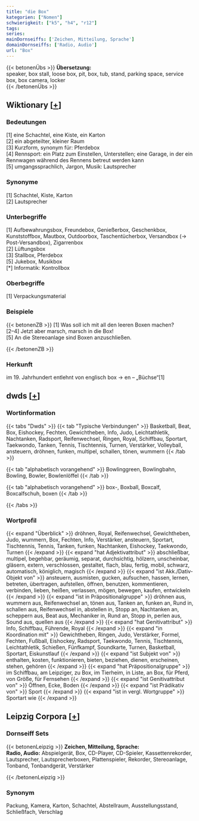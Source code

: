 ```yaml
---
title: "die Box"
kategorien: ["Nomen"]
schwierigkeit: ["k5", "h4", "r12"]
tags:
series:
mainDornseiffs: ['Zeichen, Mitteilung, Sprache']
domainDornseiffs: ['Radio, Audio']
url: "Box"
---
```


{{< betonenÜbs >}}
**Übersetzung:**  
speaker, box stall, loose box, pit, box, tub, stand, parking space, service box, box camera, locker  
{{< /betonenÜbs >}}

## Wiktionary [[+](https://de.wiktionary.org/wiki/Box)]

### Bedeutungen
[1] eine Schachtel, eine Kiste, ein Karton  
[2] ein abgeteilter, kleiner Raum  
[3] Kurzform, synonym für: Pferdebox  
[4] Rennsport: ein Platz zum Einstellen, Unterstellen; eine Garage, in der ein Rennwagen während des Rennens betreut werden kann  
[5] umgangssprachlich, Jargon, Musik: Lautsprecher  

### Synonyme
[1] Schachtel, Kiste, Karton  
[2] Lautsprecher  

### Unterbegriffe
[1] Aufbewahrungsbox, Freundebox, Genießerbox, Geschenkbox, Kunststoffbox, Mautbox, Outdoorbox, Taschentücherbox, Versandbox (→ Post-Versandbox), Zigarrenbox  
[2] Lüftungsbox  
[3] Stallbox, Pferdebox  
[5] Jukebox, Musikbox  
[*] Informatik: Kontrollbox  

### Oberbegriffe
[1] Verpackungsmaterial  

### Beispiele
{{< betonenZB >}}
[1] Was soll ich mit all den leeren Boxen machen?  
[2–4] Jetzt aber marsch, marsch in die Box!  
[5] An die Stereoanlage sind Boxen anzuschließen.  

{{< /betonenZB >}}
### Herkunft
im 19. Jahrhundert entlehnt von englisch box → en – „Büchse“[1]  



## dwds [[+](https://www.dwds.de/wb/Box)]

### Wortinformation
{{< tabs "Dwds" >}}
{{< tab "Typische Verbindungen" >}}
Basketball, Beat, Box, Eishockey, Fechten, Gewichtheben, Info, Judo, Leichtathletik, Nachtanken, Radsport, Reifenwechsel, Ringen, Royal, Schiffbau, Sportart, Taekwondo, Tanken, Tennis, Tischtennis, Turnen, Verstärker, Volleyball, ansteuern, dröhnen, funken, multipel, schallen, tönen, wummern
{{< /tab >}}

{{< tab "alphabetisch vorangehend" >}}
Bowlinggreen, Bowlingbahn, Bowling, Bowler, Bowlenlöffel
{{< /tab >}}

{{< tab "alphabetisch vorangehend" >}}
box-, Boxball, Boxcalf, Boxcalfschuh, boxen
{{< /tab >}}

{{< /tabs >}}

### Wortprofil
{{< expand "Überblick" >}} dröhnen, Royal, Reifenwechsel, Gewichtheben, Judo, wummern, Box, Fechten, Info, Verstärker, ansteuern, Sportart, Tischtennis, Tennis, Tanken, funken, Nachtanken, Eishockey, Taekwondo, Turnen {{< /expand >}}
{{< expand "hat Adjektivattribut" >}} abschließbar, multipel, begehbar, geräumig, separat, durchsichtig, hölzern, unscheinbar, gläsern, extern, verschlossen, gestaltet, flach, blau, fertig, mobil, schwarz, automatisch, königlich, magisch {{< /expand >}}
{{< expand "ist Akk./Dativ-Objekt von" >}} ansteuern, ausmisten, gucken, aufsuchen, hassen, lernen, betreten, übertragen, aufstellen, öffnen, benutzen, kommentieren, verbinden, lieben, heißen, verlassen, mögen, bewegen, kaufen, entwickeln {{< /expand >}}
{{< expand "ist in Präpositionalgruppe" >}} dröhnen aus, wummern aus, Reifenwechsel an, tönen aus, Tanken an, funken an, Rund in, schallen aus, Reifenwechsel in, abstellen in, Stopp an, Nachtanken an, scheppern aus, Beat aus, Mechaniker in, Rund an, Stopp in, perlen aus, Sound aus, quellen aus {{< /expand >}}
{{< expand "hat Genitivattribut" >}} Info, Schiffbau, Führende, Royal {{< /expand >}}
{{< expand "in Koordination mit" >}} Gewichtheben, Ringen, Judo, Verstärker, Formel, Fechten, Fußball, Eishockey, Radsport, Taekwondo, Tennis, Tischtennis, Leichtathletik, Schießen, Fünfkampf, Soundkarte, Turnen, Basketball, Sportart, Eiskunstlauf {{< /expand >}}
{{< expand "ist Subjekt von" >}} enthalten, kosten, funktionieren, bieten, beziehen, dienen, erscheinen, stehen, gehören {{< /expand >}}
{{< expand "hat Präpositionalgruppe" >}} im Schiffbau, am Leipziger, zu Box, im Tierheim, in Liste, an Box, für Pferd, von Größe, für Fernsehen {{< /expand >}}
{{< expand "ist Genitivattribut von" >}} Öffnen, Ecke, Boden {{< /expand >}}
{{< expand "ist Prädikativ von" >}} Sport {{< /expand >}}
{{< expand "ist in vergl. Wortgruppe" >}} Sportart wie {{< /expand >}}

## Leipzig Corpora [[+](https://corpora.uni-leipzig.de/en/res?word=Box&corpusId=deu_newscrawl-public_2018)]

### Dornseiff Sets
{{< betonenLeipzig >}}
**Zeichen, Mitteilung, Sprache:**  
**Radio, Audio:** Abspielgerät, Box, CD-Player, CD-Spieler, Kassettenrekorder, Lautsprecher, Lautsprecherboxen, Plattenspieler, Rekorder, Stereoanlage, Tonband, Tonbandgerät, Verstärker  

{{< /betonenLeipzig >}}

### Synonym
Packung, Kamera, Karton, Schachtel, Abstellraum, Ausstellungsstand, Schließfach, Verschlag

